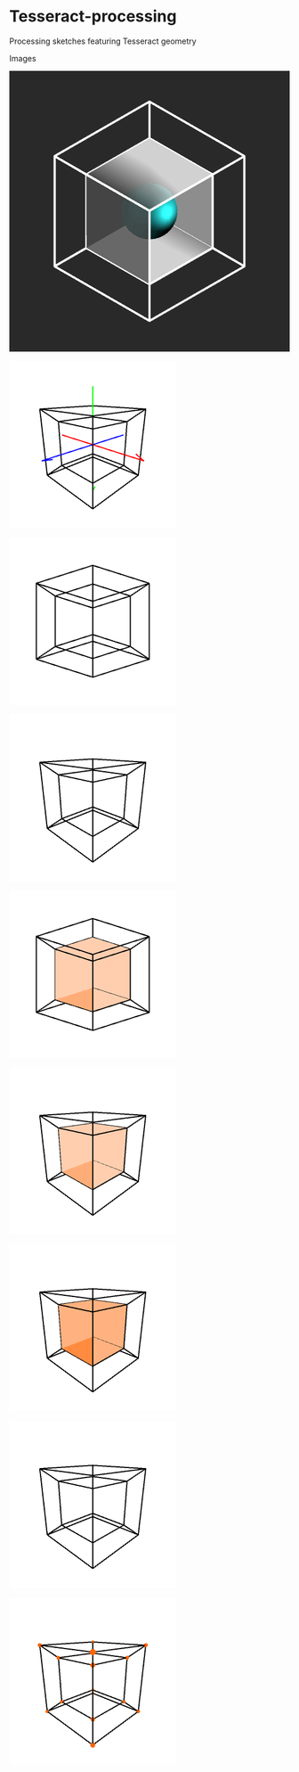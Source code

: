 # Tesseract-processing
Processing sketches featuring Tesseract geometry

Images


![tesseract_blue](https://github.com/AndrewCraigie/Tesseract-processing/blob/master/tesseract_processing/data/tesseract_blue_03.gif)



![show_axis](https://github.com/AndrewCraigie/Tesseract-processing/blob/master/tesseract_processing/data/axis.png)

![show_ortho](https://github.com/AndrewCraigie/Tesseract-processing/blob/master/tesseract_processing/data/ortho.png)

![show_perspective](https://github.com/AndrewCraigie/Tesseract-processing/blob/master/tesseract_processing/data/persepective.png)

![rotate_ortho](https://github.com/AndrewCraigie/Tesseract-processing/blob/master/tesseract_processing/data/rotateOrtho.gif)

![rotate_perspective](https://github.com/AndrewCraigie/Tesseract-processing/blob/master/tesseract_processing/data/rotatePerspective.gif)

![show_inner_faces](https://github.com/AndrewCraigie/Tesseract-processing/blob/master/tesseract_processing/data/showInnerFaces.png)

![show_inner_faces_false](https://github.com/AndrewCraigie/Tesseract-processing/blob/master/tesseract_processing/data/showInnerFacesFalse.png)

![show_points](https://github.com/AndrewCraigie/Tesseract-processing/blob/master/tesseract_processing/data/showPoints.png)

